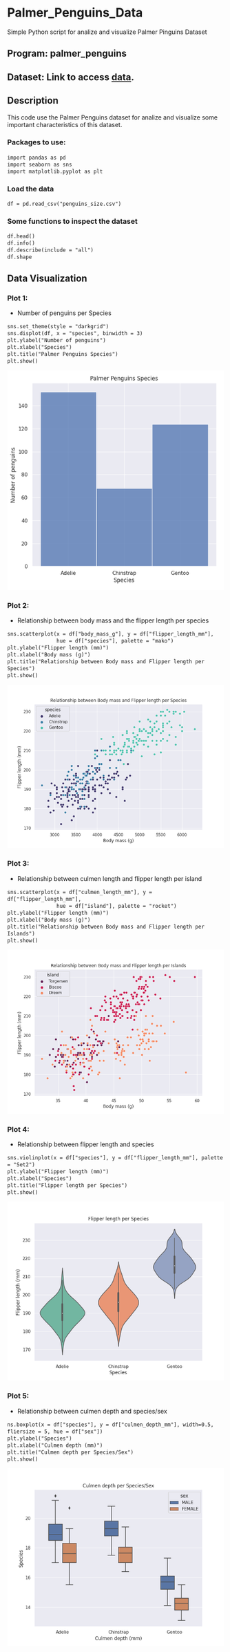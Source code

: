 # Palmer_Penguins_Data
Simple Python script for analize and visualize Palmer Pinguins Dataset

## Program: **palmer_penguins**

## Dataset: Link to access [data](https://www.kaggle.com/code/parulpandey/penguin-dataset-the-new-iris/data).


## Description
This code use the Palmer Penguins dataset for analize and visualize some important characteristics of this dataset.

### Packages to use:
```
import pandas as pd
import seaborn as sns
import matplotlib.pyplot as plt
```
### Load the data
```
df = pd.read_csv("penguins_size.csv")
```
### Some functions to inspect the dataset
```
df.head() 
df.info() 
df.describe(include = "all") 
df.shape 
```
## Data Visualization
### Plot 1: 
* Number of penguins per Species
```
sns.set_theme(style = "darkgrid")
sns.displot(df, x = "species", binwidth = 3)
plt.ylabel("Number of penguins")
plt.xlabel("Species")
plt.title("Palmer Penguins Species")
plt.show()
```
![](./Gallery/Figure_1.png)

### Plot 2:
* Relationship between body mass and the flipper length per species
```
sns.scatterplot(x = df["body_mass_g"], y = df["flipper_length_mm"], 
                hue = df["species"], palette = "mako")
plt.ylabel("Flipper length (mm)")
plt.xlabel("Body mass (g)")
plt.title("Relationship between Body mass and Flipper length per Species")
plt.show()
```
![](./Gallery/Figure_2.png)

### Plot 3:
* Relationship between culmen length and flipper length per island
```
sns.scatterplot(x = df["culmen_length_mm"], y = df["flipper_length_mm"], 
                hue = df["island"], palette = "rocket")
plt.ylabel("Flipper length (mm)")
plt.xlabel("Body mass (g)")
plt.title("Relationship between Body mass and Flipper length per Islands")
plt.show()
```
![](./Gallery/Figure_3.png)

### Plot 4:
* Relationship between flipper length and species
```
sns.violinplot(x = df["species"], y = df["flipper_length_mm"], palette = "Set2")
plt.ylabel("Flipper length (mm)")
plt.xlabel("Species")
plt.title("Flipper length per Species")
plt.show()
```
![](./Gallery/Figure_4.png)

### Plot 5:
* Relationship between culmen depth and species/sex
```
ns.boxplot(x = df["species"], y = df["culmen_depth_mm"], width=0.5, fliersize = 5, hue = df["sex"])
plt.ylabel("Species")
plt.xlabel("Culmen depth (mm)")
plt.title("Culmen depth per Species/Sex")
plt.show()
```
![](./Gallery/Figure_5.png)